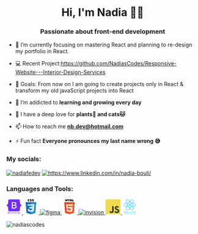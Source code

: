 <h1 align="center">Hi, I'm Nadia 👩‍💻</h1>
<h3 align="center">Passionate about front-end development</h3>

- 🔭 I’m currently focusing on mastering React and planning to re-design my portfolio in React. <br />

- 💻 Recent Project:https://github.com/NadiasCodes/Responsive-Website---Interior-Design-Services

- 💫 Goals: From now on I am going to create projects only in React & transform my old javaScript projects into React

- 🌱 I’m addicted to **learning and growing every day**

- 🤍 I have a deep love for **plants💐 and cats🐱**

- 📫 How to reach me **nb.dev@hotmail.com**

- ⚡ Fun fact **Everyone pronounces my last name wrong 😅**

<h3 align="left">My socials:</h3>
<p align="left">
<a href="https://dev.to/nadiafedev" target="blank"><img align="center" src="https://raw.githubusercontent.com/rahuldkjain/github-profile-readme-generator/master/src/images/icons/Social/devto.svg" alt="nadiafedev" height="30" width="40" /></a>
<a href="https://linkedin.com/in/https://www.linkedin.com/in/nadia-bouli/" target="blank"><img align="center" src="https://raw.githubusercontent.com/rahuldkjain/github-profile-readme-generator/master/src/images/icons/Social/linked-in-alt.svg" alt="https://www.linkedin.com/in/nadia-bouli/" height="30" width="40" /></a>
</p>

<h3 align="left">Languages and Tools:</h3>
<p align="left"> <a href="https://getbootstrap.com" target="_blank" rel="noreferrer"> <img src="https://raw.githubusercontent.com/devicons/devicon/master/icons/bootstrap/bootstrap-plain-wordmark.svg" alt="bootstrap" width="40" height="40"/> </a> <a href="https://www.w3schools.com/css/" target="_blank" rel="noreferrer"> <img src="https://raw.githubusercontent.com/devicons/devicon/master/icons/css3/css3-original-wordmark.svg" alt="css3" width="40" height="40"/> </a> <a href="https://www.figma.com/" target="_blank" rel="noreferrer"> <img src="https://www.vectorlogo.zone/logos/figma/figma-icon.svg" alt="figma" width="40" height="40"/> </a> <a href="https://www.w3.org/html/" target="_blank" rel="noreferrer"> <img src="https://raw.githubusercontent.com/devicons/devicon/master/icons/html5/html5-original-wordmark.svg" alt="html5" width="40" height="40"/> </a> <a href="https://www.invisionapp.com/" target="_blank" rel="noreferrer"> <img src="https://www.vectorlogo.zone/logos/invisionapp/invisionapp-icon.svg" alt="invision" width="40" height="40"/> </a> <a href="https://developer.mozilla.org/en-US/docs/Web/JavaScript" target="_blank" rel="noreferrer"> <img src="https://raw.githubusercontent.com/devicons/devicon/master/icons/javascript/javascript-original.svg" alt="javascript" width="40" height="40"/> </a> <a href="https://reactjs.org/" target="_blank" rel="noreferrer"> <img src="https://raw.githubusercontent.com/devicons/devicon/master/icons/react/react-original-wordmark.svg" alt="react" width="40" height="40"/> </a> </p>

<p><img align="center" src="https://github-readme-stats.vercel.app/api/top-langs?username=nadiascodes&show_icons=true&locale=en&layout=compact" alt="nadiascodes" /></p>
